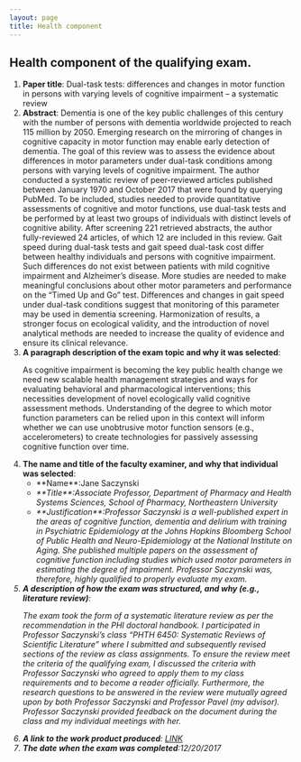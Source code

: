 ```yaml
---
layout: page
title: Health component
---
```


<!-- Text stuff -->

<h2>Health component of the qualifying exam.</h2>
<ol>
<li><strong>Paper title</strong>: Dual-task tests: differences and changes in motor function in persons with varying levels of cognitive impairment – a systematic review</li>
<li><strong>Abstract</strong>: Dementia is one of the key public challenges of this century with the number of persons with dementia worldwide projected to reach 115 million by 2050. Emerging research on the mirroring of changes in cognitive capacity in motor function may enable early detection of dementia. The goal of this review was to assess the evidence about differences in motor parameters under dual-task conditions among persons with varying levels of cognitive impairment. The author conducted a systematic review of peer-reviewed articles published between January 1970 and October 2017 that were found by querying PubMed. To be included, studies needed to provide quantitative assessments of cognitive and motor functions, use dual-task tests and be performed by at least two groups of individuals with distinct levels of cognitive ability. After screening 221 retrieved abstracts, the author fully-reviewed 24 articles, of which 12 are included in this review. Gait speed during dual-task tests and gait speed dual-task cost differ between healthy individuals and persons with cognitive impairment. Such differences do not exist between patients with mild cognitive impairment and Alzheimer’s disease. More studies are needed to make meaningful conclusions about other motor parameters and performance on the “Timed Up and Go” test. Differences and changes in gait speed under dual-task conditions suggest that monitoring of this parameter may be used in dementia screening. Harmonization of results, a stronger focus on ecological validity, and the introduction of novel analytical methods are needed to increase the quality of evidence and ensure its clinical relevance.</li>
<li><b>A paragraph description of the exam topic and why it was selected</b>:
<p>As cognitive impairment is becoming the key public health change we need new scalable health management strategies and ways for evaluating behavioral and pharmacological interventions; this necessities development of novel ecologically valid cognitive assessment methods. Understanding of the degree to which motor function parameters can be relied upon in this context will inform whether we can use unobtrusive motor function sensors (e.g., accelerometers) to create technologies for passively assessing cognitive function over time.</p></li>
<li><b>The name and title of the faculty examiner, and why that individual was selected</b>:
<ul>
<li>**Name**:Jane Saczynski</li>
<li><i>**Title**:Associate Professor, Department of Pharmacy and Health Systems Sciences, School of Pharmacy, Northeastern University</li>
<li><i>**Justification**:Professor Saczynski is a well-published expert in the areas of cognitive function, dementia and delirium with training in Psychiatric Epidemiology at the Johns Hopkins Bloomberg School of Public Health and Neuro-Epidemiology at the National Institute on Aging. She published multiple papers on the assessment of cognitive function including studies which used motor parameters in estimating the degree of impairment. Professor Saczynski was, therefore, highly qualified to properly evaluate my exam.</li>
</ul>
</li>
<li><b>A description of how the exam was structured, and why (e.g., literature review)</b>:
<p>The exam took the form of a systematic literature review as per the recommendation in the PHI doctoral handbook. I participated in Professor Saczynski’s class “PHTH 6450: Systematic Reviews of Scientific Literature” where I submitted and subsequently revised sections of the review as class assignments. To ensure the review meet the criteria of the qualifying exam, I discussed the criteria with Professor Saczynski who agreed to apply them to my class requirements and to become a reader officially. Furthermore, the research questions to be answered in the review were mutually agreed upon by both Professor Saczynski and Professor Pavel (my advisor). Professor Saczynski provided feedback on the document during the class and my individual meetings with her.</p></li>
<li><b>A link to the work product produced</b>: <a href="https://mkos.pl/assets/documents/health_component_mkos.pdf"> LINK</a></li></li>
<li><b>The date when the exam was completed</b>:12/20/2017</li>
</ol>
